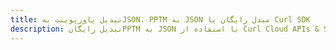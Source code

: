 ---title: تبدیل پاورپوینت بهJSON، PPTM به JSON مبدل رایگان یا Curl SDKdescription: تبدیل رایگانPPTM به JSON با استفاده از Curl Cloud APIs & SDK. همچنین اسناد Microsoft PowerPoint را در Cloud ایجاد، ویرایش و رندر کنید.---